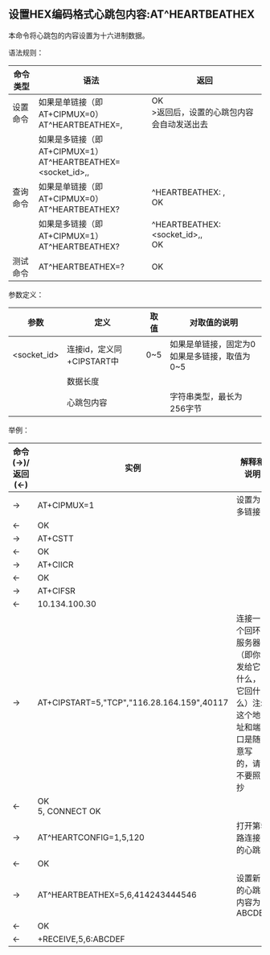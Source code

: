## 设置HEX编码格式心跳包内容:AT^HEARTBEATHEX

本命令将心跳包的内容设置为十六进制数据。

语法规则：

| 命令类型 | 语法                                                         | 返回                                           |
| -------- | ------------------------------------------------------------ | ---------------------------------------------- |
| 设置命令 | 如果是单链接（即AT+CIPMUX=0）<br>AT^HEARTBEATHEX=<len>,<data> | OK <br>>返回后，设置的心跳包内容会自动发送出去 |
|          | 如果是多链接（即AT+CIPMUX=1）<br>AT^HEARTBEATHEX=<socket_id>,<len>,<data> |                                                |
| 查询命令 | 如果是单链接（即AT+CIPMUX=0）<br>AT^HEARTBEATHEX?            | ^HEARTBEATHEX: <len>,<data> <br>OK             |
|          | 如果是多链接（即AT+CIPMUX=1）<br>AT^HEARTBEATHEX?            | ^HEARTBEATHEX:<socket_id>,<len>,<data> <br>OK  |
| 测试命令 | AT^HEARTBEATHEX=?                                            | OK                                             |

 

参数定义：

| 参数        | 定义                         | 取值 | 对取值的说明                                 |
| ----------- | ---------------------------- | ---- | -------------------------------------------- |
| <socket_id> | 连接id，定义同+CIPSTART中<n> | 0~5  | 如果是单链接，固定为0如果是多链接，取值为0~5 |
| <len>       | 数据长度                     |      |                                              |
| <data>      | 心跳包内容                   |      | 字符串类型，最长为256字节                    |

 

举例：

| 命令(→)/返回(←) | 实例                                       | 解释和说明                                                   |
| --------------- | ------------------------------------------ | ------------------------------------------------------------ |
| →               | AT+CIPMUX=1                                | 设置为多链接                                                 |
| ←               | OK                                         |                                                              |
| →               | AT+CSTT                                    |                                                              |
| ←               | OK                                         |                                                              |
| →               | AT+CIICR                                   |                                                              |
| ←               | OK                                         |                                                              |
| →               | AT+CIFSR                                   |                                                              |
| ←               | 10.134.100.30                              |                                                              |
| →               | AT+CIPSTART=5,"TCP","116.28.164.159",40117 | 连接一个回环服务器（即你发给它什么，它回什么）注:这个地址和端口是随意写的，请不要照抄 |
| ←               | OK <br>5, CONNECT OK                       |                                                              |
| →               | AT^HEARTCONFIG=1,5,120                     | 打开第5路连接的心跳                                          |
| ←               | OK                                         |                                                              |
| →               | AT^HEARTBEATHEX=5,6,414243444546           | 设置新的心跳内容为ABCDEF                                     |
| ←               | OK                                         |                                                              |
| ←               | +RECEIVE,5,6:ABCDEF                        |                                                              |

 
